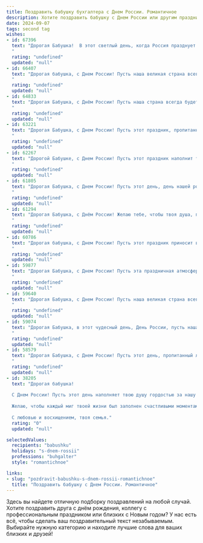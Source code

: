 ```yaml
---
title: Поздравить бабушку бухгалтера с Днем России. Романтичное
description: Хотите поздравить бабушку с Днем России или другим праздником? Наш ИИ создаст незабываемое поздравление, а вы обязательно выделитесь среди других.  
date: 2024-09-07
tags: second tag
wishes:
- id: 67396
  text: "Дорогая Бабушка!  В этот светлый день, когда Россия празднует свою свободу, я спешу поздравить тебя с Днём России! Ты, как никто другой, знаешь цену  упорному труду,  ты – замечательный бухгалтер,  который  с любовью и заботой  ведет наш дом. Пусть  твои золотые руки  никогда  не устают, а сердце  радуется  каждому  новому дню!
  "
  rating: "undefined"
  updated: "null"
- id: 66407
  text: "Дорогая бабушка, с Днем России! Пусть наша великая страна всегда сияет яркими красками, а твоя душа  -  теплотой и  радостью.  Ты -  настоящая хранительница очага,  и  твоя  преданность  своей  работе  бухгалтера  заслуживает  самого  глубокого  уважения.  Счастья  тебе,  любимая  бабушка, и  всегда  светлого  неба над  головой!
  "
  rating: "undefined"
  updated: "null"
- id: 64833
  text: "Дорогая Бабушка, с Днём России! Пусть наша страна всегда будет сильной, процветающей и красивой, как ты.  В этот праздничный день хочется пожелать тебе здоровья, радости и всего самого доброго, ведь ты как никто другой знаешь цену мирной жизни и настоящему патриотизму. Желаю, чтобы твоя душа всегда пела от любви к Родине, а улыбка была яркой, как рассвет над русским полем!
  "
  rating: "undefined"
  updated: "null"
- id: 63221
  text: "Дорогая Бабушка, с Днем России! Пусть этот праздник, пропитанный духом нашей великой страны, принесет тебе  радость, мир и любовь. Твой талант, как настоящего бухгалтера,  - это не только цифры, но и творческий подход, который сделал тебя  уникальной и неповторимой. Спасибо тебе за все твои старания,  за твои теплые руки, за твою любовь.
  "
  rating: "undefined"
  updated: "null"
- id: 62267
  text: "Дорогой Бабушке, с Днем России! Пусть этот праздник наполнит твою жизнь яркими красками, как летняя поляна, а твоя душа будет так же светла и чиста, как родная земля. Спасибо за твою преданность, любовь и мудрость! Процветания тебе и радости!
  "
  rating: "undefined"
  updated: "null"
- id: 61805
  text: "Дорогая Бабушка, с Днем России! Пусть этот день, день нашей родины, будет наполнен любовью, теплом и радостью, как ваш талант бухгалтера всегда приносил свет и порядок в нашу жизнь.
  "
  rating: "undefined"
  updated: "null"
- id: 61294
  text: "Дорогая Бабушка, с Днём России! Желаю тебе, чтобы твоя душа, подобно нашей великой стране, всегда оставалась светлой, сильной и неутомимой. Пусть твоя работа бухгалтера приносит тебе радость и удовлетворение.  С праздником!
  "
  rating: "undefined"
  updated: "null"
- id: 60786
  text: "Дорогая бабушка, с Днем России! Пусть этот праздник приносит в твою жизнь светлую радость, как весеннее утро, и искреннюю любовь, как летний день. Ты -  настоящий символ нашей великой страны, хранящая традиции и ценности, подобно верному бухгалтеру, с душой вкладывающаяся в каждое число и каждый расчет.
  "
  rating: "undefined"
  updated: "null"
- id: 59877
  text: "Дорогая Бабушка, с Днем России! Пусть эта праздничная атмосфера наполнит тебя душевным теплом, а  любовь к Родине - неиссякаемой силой. Пусть твоя жизнь, подобно строгим, но справедливым бухгалтерским отчетам, будет полной гармонии и процветания!
  "
  rating: "undefined"
  updated: "null"
- id: 59640
  text: "Дорогая Бабушка, с Днем России! Пусть наша великая страна всегда сияет яркими красками счастья и любви, а наша бухгалтерия – это песня процветания и благополучия!
  "
  rating: "undefined"
  updated: "null"
- id: 59074
  text: "Дорогая Бабушка, в этот чудесный день, День России, пусть наша Родина наполнит тебя своей силой и красотой, а твоя душа - радостью и покоем. Как бухгалтер ты всегда  держала под контролем свой мир, а теперь пусть он  тебе дарит только  светлые  и счастливые моменты!
  "
  rating: "undefined"
  updated: "null"
- id: 58579
  text: "Дорогая Бабушка, с Днем России! Пусть этот день, пропитанный любовью к нашей Родине, станет для тебя таким же светлым и теплым, как твои руки, которые всегда так умело ведут бухгалтерский учет и создают уют в нашем доме. Желаю тебе крепкого здоровья, мирного неба над головой и бесконечной радости от каждого прожитого дня!
  "
  rating: "undefined"
  updated: "null"
- id: 38205
  text: "Дорогая бабушка!
  
  С Днем России! Пусть этот день наполняет твою душу гордостью за нашу Родину, а сердце — теплом и радостью. Ты, как опытный бухгалтер, всегда знаешь, как правильно расставить акценты в жизни, точно балансируя между заботой о близких и искренней любовью к своей стране.
  
  Желаю, чтобы каждый миг твоей жизни был заполнен счастливыми моментами, как отчет — правильными цифрами. Пусть твой дом будет окружен радостью, как наша Родина — процветанием и миром.
  
  С любовью и восхищением, твоя семья."
  rating: "0"
  updated: "null"

selectedValues:
  recipients: "babushku"
  holidays: "s-dnem-rossii"
  professions: "buhgalter"
  style: "romantichnoe"

links:
- slug: "pozdravit-babushku-s-dnem-rossii-romantichnoe"
  title: "Поздравить бабушку с Днем России. Романтичное"
---
```


Здесь вы найдете отличную подборку поздравлений на любой случай. 
Хотите поздравить друга с днём рождения, коллегу с профессиональным праздником или близких с Новым годом? У нас есть всё, чтобы сделать ваш поздравительный текст незабываемым. Выбирайте нужную категорию и находите лучшие слова для ваших близких и друзей!
